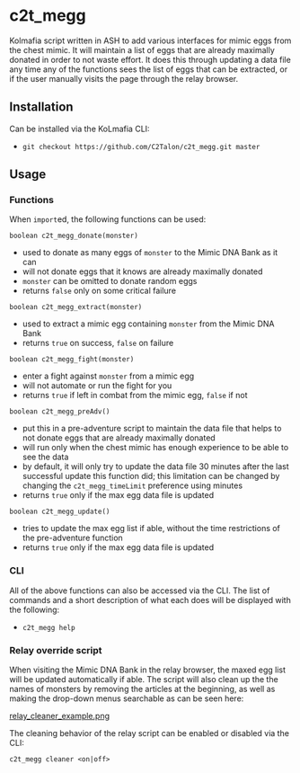 # c2t_megg

Kolmafia script written in ASH to add various interfaces for mimic eggs from the chest mimic. It will maintain a list of eggs that are already maximally donated in order to not waste effort. It does this through updating a data file any time any of the functions sees the list of eggs that can be extracted, or if the user manually visits the page through the relay browser.

## Installation

Can be installed via the KoLmafia CLI:
* `git checkout https://github.com/C2Talon/c2t_megg.git master`

## Usage

### Functions

When `import`ed, the following functions can be used:

`boolean c2t_megg_donate(monster)`
* used to donate as many eggs of `monster` to the Mimic DNA Bank as it can
* will not donate eggs that it knows are already maximally donated
* `monster` can be omitted to donate random eggs
* returns `false` only on some critical failure

`boolean c2t_megg_extract(monster)`
* used to extract a mimic egg containing `monster` from the Mimic DNA Bank
* returns `true` on success, `false` on failure

`boolean c2t_megg_fight(monster)`
* enter a fight against `monster` from a mimic egg
* will not automate or run the fight for you
* returns `true` if left in combat from the mimic egg, `false` if not

`boolean c2t_megg_preAdv()`
* put this in a pre-adventure script to maintain the data file that helps to not donate eggs that are already maximally donated
* will run only when the chest mimic has enough experience to be able to see the data
* by default, it will only try to update the data file 30 minutes after the last successful update this function did; this limitation can be changed by changing the `c2t_megg_timeLimit` preference using minutes
* returns `true` only if the max egg data file is updated

`boolean c2t_megg_update()`
* tries to update the max egg list if able, without the time restrictions of the pre-adventure function
* returns `true` only if the max egg data file is updated

### CLI

All of the above functions can also be accessed via the CLI. The list of commands and a short description of what each does will be displayed with the following:
* `c2t_megg help`

### Relay override script

When visiting the Mimic DNA Bank in the relay browser, the maxed egg list will be updated automatically if able. The script will also clean up the the names of monsters by removing the articles at the beginning, as well as making the drop-down menus searchable as can be seen here:

[relay_cleaner_example.png](https://github.com/C2Talon/c2t_megg/blob/master/relay_cleaner_example.png "relay cleaner example")

The cleaning behavior of the relay script can be enabled or disabled via the CLI:

`c2t_megg cleaner <on|off>`

